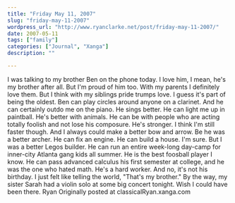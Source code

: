 ```yaml
---
title: "Friday May 11, 2007"
slug: "friday-may-11-2007"
wordpress_url: "http://www.ryanclarke.net/post/friday-may-11-2007/"
date: 2007-05-11
tags: ["family"]
categories: ["Journal", "Xanga"]
description: ""

---
```


I was talking to my brother Ben on the phone today. I love him, I mean, he's my brother after all. But I'm proud of him too. With my parents I definitely love them. But I think with my siblings pride trumps love. I guess it's part of being the oldest.
Ben can play circles around anyone on a clarinet.
And he can certainly outdo me on the piano.
He sings better.
He can light me up in paintball.
He's better with animals.
He can be with people who are acting totally foolish and not lose his composure.
He's stronger.
I think I'm still faster though.
And I always could make a better bow and arrow.
Be he was a better archer.
He can fix an engine.
He can build a house. I'm sure.
But I was a better Legos builder.
He can run an entire week-long day-camp for inner-city Atlanta gang kids all summer.
He is the best foosball player I know.
He can pass advanced calculus his first semester at college, and he was the one who hated math.
He's a hard worker.
And no, it's not his birthday. I just felt like telling the world, "That's my brother."
By the way, my sister Sarah had a violin solo at some big concert tonight. Wish I could have been there.
Ryan
Originally posted at classicalRyan.xanga.com
